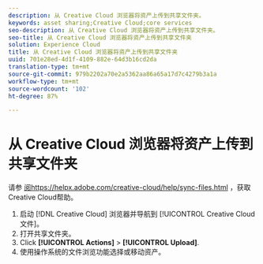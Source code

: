 ```yaml
---
description: 从 Creative Cloud 浏览器将资产上传到共享文件夹。
keywords: asset sharing;Creative Cloud;core services
seo-description: 从 Creative Cloud 浏览器将资产上传到共享文件夹。
seo-title: 从 Creative Cloud 浏览器将资产上传到共享文件夹
solution: Experience Cloud
title: 从 Creative Cloud 浏览器将资产上传到共享文件夹
uuid: 701e28ed-4d1f-4109-882e-64d3b16cd2da
translation-type: tm+mt
source-git-commit: 979b2202a70e2a5362aa86a65a17d7c4279b3a1a
workflow-type: tm+mt
source-wordcount: '102'
ht-degree: 87%

---
```



# 从 Creative Cloud 浏览器将资产上传到共享文件夹

请参 [阅https://helpx.adobe.com/creative-cloud/help/sync-files.html](https://helpx.adobe.com/cn/creative-cloud/help/sync-files.html) ，获取Creative Cloud帮助。

1. 启动 [!DNL Creative Cloud] 浏览器并导航到 [!UICONTROL Creative Cloud 文件]。
1. 打开共享文件夹。
1. Click **[!UICONTROL Actions]** > **[!UICONTROL Upload]**.
1. 使用操作系统的文件浏览功能选择或移动资产。
